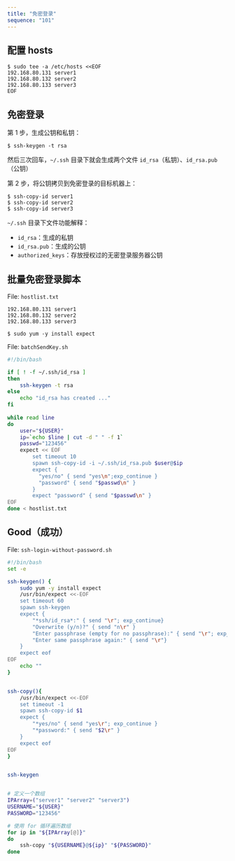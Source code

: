 ```yaml
---
title: "免密登录"
sequence: "101"
---
```



## 配置 hosts

```text
$ sudo tee -a /etc/hosts <<EOF
192.168.80.131 server1
192.168.80.132 server2
192.168.80.133 server3
EOF
```

## 免密登录

第 1 步，生成公钥和私钥：

```text
$ ssh-keygen -t rsa
```

然后三次回车，`~/.ssh` 目录下就会生成两个文件 `id_rsa`（私钥）、`id_rsa.pub`（公钥）

第 2 步，将公钥拷贝到免密登录的目标机器上：


```text
$ ssh-copy-id server1
$ ssh-copy-id server2
$ ssh-copy-id server3
```

`~/.ssh` 目录下文件功能解释：

- `id_rsa`：生成的私钥
- `id_rsa.pub`：生成的公钥
- `authorized_keys`：存放授权过的无密登录服务器公钥

## 批量免密登录脚本

File: `hostlist.txt`

```text
192.168.80.131 server1
192.168.80.132 server2
192.168.80.133 server3
```

```text
$ sudo yum -y install expect
```

File: `batchSendKey.sh`

```bash
#!/bin/bash

if [ ! -f ~/.ssh/id_rsa ]
then
    ssh-keygen -t rsa
else
    echo "id_rsa has created ..."
fi
 
while read line
do
    user="${USER}"
    ip=`echo $line | cut -d " " -f 1`
    passwd="123456"
    expect << EOF
        set timeout 10
        spawn ssh-copy-id -i ~/.ssh/id_rsa.pub $user@$ip
        expect {
          "yes/no" { send "yes\n";exp_continue }
          "password" { send "$passwd\n" }
        }
        expect "password" { send "$passwd\n" }
EOF
done < hostlist.txt
```

## Good（成功）

File: `ssh-login-without-password.sh`

```bash
#!/bin/bash
set -e

ssh-keygen() {
    sudo yum -y install expect
    /usr/bin/expect <<-EOF
    set timeout 60
    spawn ssh-keygen
    expect {
        "*ssh/id_rsa*:" { send "\r"; exp_continue}
        "Overwrite (y/n)?" { send "n\r" }
        "Enter passphrase (empty for no passphrase):" { send "\r"; exp_continue}
        "Enter same passphrase again:" { send "\r"}
    }
    expect eof
EOF
    echo ""
}


ssh-copy(){
    /usr/bin/expect <<-EOF
    set timeout -1
    spawn ssh-copy-id $1
    expect {
        "*yes/no" { send "yes\r"; exp_continue }
        "*password:" { send "$2\r" }
    }
    expect eof
EOF
}


ssh-keygen


# 定义一个数组
IPArray=("server1" "server2" "server3")
USERNAME="${USER}"
PASSWORD="123456"

# 使用 for 循环遍历数组
for ip in "${IPArray[@]}"
do
    ssh-copy "${USERNAME}@${ip}" "${PASSWORD}"
done
```
